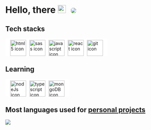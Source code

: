 <h1 > Hello, there <img src="https://media.giphy.com/media/hvRJCLFzcasrR4ia7z/giphy.gif"  width="25px">   
<span style="margin-left:10px;">
<a href="#">
    <img style="border-radius:5px;" src="https://estruyf-github.azurewebsites.net/api/VisitorHit?user=a331998513&repo=github-visitors-badge&countColorcountColor&countColor=%237B1E7A" >
</a>
</span>
</h1>

## Tech stacks
<p align="left" style="background-color:white; max-width:fit-content;display:flex; border-radius:5px;padding:5px 10px 0;">
  <a href="#" style="margin:0 5px"><img src="https://cdn.svgporn.com/logos/html-5.svg" alt="html5 icon" width="50" height="50"></a>
  <a href="#" style="margin:0 5px"><img src="https://cdn.svgporn.com/logos/sass.svg" alt="sass icon" width="50" height="50"></a>
  <a href="#" style="margin:0 5px"><img src="https://cdn.svgporn.com/logos/javascript.svg" alt="javascript icon" width="50" height="50"></a>
  <a href="#" style="margin:0 5px"><img src="https://cdn.svgporn.com/logos/react.svg" alt="react icon" width="50" height="50"></a>
  <a href="#" style="margin:0 5px"><img src="https://git-scm.com/images/logos/downloads/Git-Icon-White.png" alt="git icon" width="50" height="50"></a>
</p>

## Learning
<p align="left" style="background-color:white; max-width:fit-content;display:flex; border-radius:5px;padding:5px 10px 0;">
  <a href="#" style="margin:0 5px"><img src="https://cdn.svgporn.com/logos/nodejs.svg" alt="nodeJs icon" width="50" height="50"></a>
  <a href="#" style="margin:0 5px"><img src="https://cdn.svgporn.com/logos/typescript-icon.svg" alt="typescript icon" width="50" height="50"></a>
  <a href="#" style="margin:0 5px"><img src="https://miro.medium.com/max/620/1*77jUu8XXo2IuA-G5YB444A.png" alt="mongoDB icon" width="50" height="50"></a>
</p>

<h2> Most languages used for <a href="https://github.com/a331998513/projects" target="_blank" rel="nofollow noreferrer noopener">personal projects</a></h2>
<p align="left">
  <a href="https://github.com/a331998513/projects">
    <img align="center" src="https://github-readme-stats.vercel.app/api/top-langs/?username=a331998513" />
  </a>
  <br/>
  <br/>
</p>





